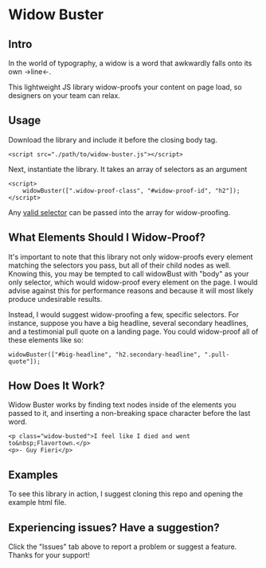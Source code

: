 # Widow Buster

## Intro
In the world of typography, a widow is a word that awkwardly falls onto its own
->line<-.

This lightweight JS library widow-proofs your content on page load, so designers on your team can relax.

## Usage
Download the library and include it before the closing body tag.

    <script src="./path/to/widow-buster.js"></script>

Next, instantiate the library. It takes an array of selectors as an argument

    <script>
        widowBuster([".widow-proof-class", "#widow-proof-id", "h2"]);
    </script>

Any [valid selector](https://dev.w3.org/2006/webapi/selectors-api2/#dom-parentnode-queryselectorall) can be passed into the array for widow-proofing.

## What Elements Should I Widow-Proof?
It's important to note that this library not only widow-proofs every element matching the selectors you pass, but all of their child nodes as well. Knowing this, you may be tempted to call widowBust with "body" as your only selector, which would widow-proof every element on the page. I would advise against this for performance reasons and because it will most likely produce undesirable results.

Instead, I would suggest widow-proofing a few, specific selectors. For instance, suppose you have a big headline, several secondary headlines, and a testimonial pull quote on a landing page. You could widow-proof all of these elements like so:

    widowBuster(["#big-headline", "h2.secondary-headline", ".pull-quote"]);

## How Does It Work?
Widow Buster works by finding text nodes inside of the elements you passed to it, and inserting a non-breaking space character before the last word.

    <p class="widow-busted">I feel like I died and went to&nbsp;Flavortown.</p>
    <p>- Guy Fieri</p>

## Examples
To see this library in action, I suggest cloning this repo and opening the example html file.

## Experiencing issues? Have a suggestion?
Click the "Issues" tab above to report a problem or suggest a feature. Thanks for your support!
